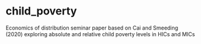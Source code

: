 # child_poverty
Economics of distribution seminar paper based on Cai and Smeeding (2020) exploring absolute and relative child poverty levels in HICs and MICs
